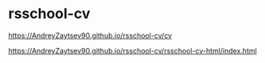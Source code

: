 # rsschool-cv
https://AndreyZaytsev90.github.io/rsschool-cv/cv

https://AndreyZaytsev90.github.io/rsschool-cv/rsschool-cv-html/index.html
